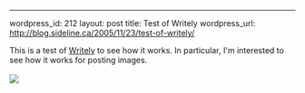 --- 
wordpress_id: 212
layout: post
title: Test of Writely
wordpress_url: http://blog.sideline.ca/2005/11/23/test-of-writely/

 This is a test of <a title="Visit writely.com" href="http://www.writely.com">Writely</a>  to see how it works.  In particular, I'm interested to see how it works for posting images.<br /> <br /> <img src="http://www.writely.com/File.aspx'id=afsj45gb6qn3" border="0" hspace="0" vspace="0" /><br /> 
